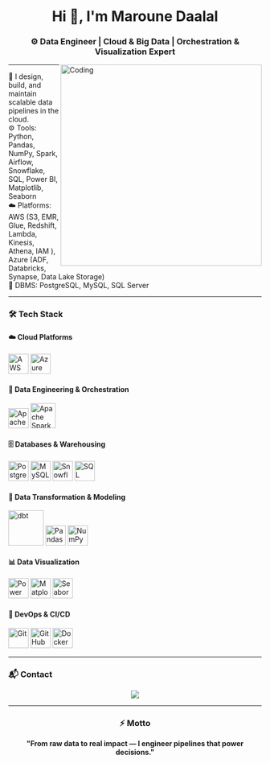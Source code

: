 <h1 align="center">Hi 👋, I'm Maroune Daalal</h1>
<h3 align="center">⚙️ Data Engineer | Cloud & Big Data | Orchestration & Visualization Expert</h3>

<img align="right" alt="Coding" width="400" src="https://miro.medium.com/v2/resize:fit:679/1*zVnWJtyGOX_kUIDm6ccCfQ.gif">

---

💼 I design, build, and maintain scalable data pipelines in the cloud.  
⚙️ Tools: Python, Pandas, NumPy, Spark, Airflow, Snowflake, SQL, Power BI, Matplotlib, Seaborn  
☁️ Platforms: AWS (S3, EMR, Glue, Redshift, Lambda, Kinesis, Athena, IAM ), Azure (ADF, Databricks, Synapse, Data Lake Storage)  
🧰 DBMS: PostgreSQL, MySQL, SQL Server  

---

<h3>🛠️ Tech Stack</h3>

#### ☁️ Cloud Platforms
<p align="left">
  <img src="https://static-00.iconduck.com/assets.00/aws-icon-2048x1224-qssgmjbc.png" width="40" title="AWS"/>
  <img src="https://www.vectorlogo.zone/logos/microsoft_azure/microsoft_azure-icon.svg" width="40" title="Azure"/>
</p>

#### 🧰 Data Engineering & Orchestration
<p align="left">
  <img src="https://cdn.jsdelivr.net/gh/devicons/devicon/icons/apacheairflow/apacheairflow-original.svg" width="40" title="Apache Airflow"/>
  <img src="https://upload.wikimedia.org/wikipedia/commons/thumb/f/f3/Apache_Spark_logo.svg/2560px-Apache_Spark_logo.svg.png" width="50" title="Apache Spark"/>
</p>

#### 🗄️ Databases & Warehousing
<p align="left">
  <img src="https://cdn.jsdelivr.net/gh/devicons/devicon/icons/postgresql/postgresql-original.svg" width="40" title="PostgreSQL"/>
  <img src="https://cdn.jsdelivr.net/gh/devicons/devicon/icons/mysql/mysql-original.svg" width="40" title="MySQL"/>
  <img src="https://www.vectorlogo.zone/logos/snowflake/snowflake-icon.svg" width="40" title="Snowflake"/>
  <img src="https://cdn.jsdelivr.net/gh/devicons/devicon/icons/microsoftsqlserver/microsoftsqlserver-plain.svg" width="40" title="SQL Server"/>
</p>

#### 🧪 Data Transformation & Modeling
<p align="left">
  <img src="https://app.matatika.com/assets/logos/extractors/dbt.png" width="70" title="dbt"/>
  <img src="https://cdn.jsdelivr.net/gh/devicons/devicon/icons/pandas/pandas-original.svg" width="40" title="Pandas"/>
  <img src="https://cdn.jsdelivr.net/gh/devicons/devicon/icons/numpy/numpy-original.svg" width="40" title="NumPy"/>
</p>

#### 📊 Data Visualization
<p align="left">
  <img src="https://www.vectorlogo.zone/logos/microsoft_powerbi/microsoft_powerbi-icon.svg" width="40" title="Power BI"/>
  <img src="https://cdn.jsdelivr.net/gh/devicons/devicon/icons/matplotlib/matplotlib-original.svg" width="40" title="Matplotlib"/>
  <img src="https://cdn.worldvectorlogo.com/logos/seaborn-1.svg" width="40" title="Seaborn"/>
</p>

#### 🧰 DevOps & CI/CD
<p align="left">
  <img src="https://cdn.jsdelivr.net/gh/devicons/devicon/icons/git/git-original.svg" width="40" title="Git"/>
  <img src="https://cdn.jsdelivr.net/gh/devicons/devicon/icons/github/github-original.svg" width="40" title="GitHub"/>
  <img src="https://cdn.jsdelivr.net/gh/devicons/devicon/icons/docker/docker-original.svg" width="40" title="Docker"/>
</p>

---

<h3>📬 Contact</h3>
<p align="center">
  <a href="mailto:marouanedaa@gmail.com">
    <img src="https://img.shields.io/badge/Email-DarkRed?style=for-the-badge&logo=gmail&logoColor=white" />
  </a>
</p>

---

<h3 align="center">⚡ Motto</h3>
<p align="center"><b>"From raw data to real impact — I engineer pipelines that power decisions."</b></p>
